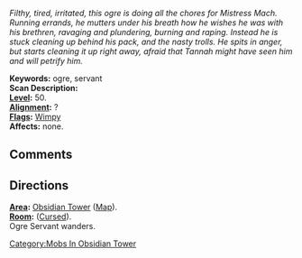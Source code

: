 *Filthy, tired, irritated, this ogre is doing all the chores for
Mistress Mach. Running errands, he mutters under his breath how he
wishes he was with his brethren, ravaging and plundering, burning and
raping. Instead he is stuck cleaning up behind his pack, and the nasty
trolls. He spits in anger, but starts cleaning it up right away, afraid
that Tannah might have seen him and will petrify him.*

**Keywords:** ogre, servant  
**Scan Description:**  
**[Level](Level.md "wikilink"):** 50.  
**[Alignment](Alignment.md "wikilink"):** ?  
**[Flags](:Category:_Mob_Types.md "wikilink"):**
[Wimpy](Wimpy_Mobs.md "wikilink")  
**Affects:** none.  

## Comments

## Directions

**[Area](:Category:_Areas.md "wikilink"):** [Obsidian
Tower](:Category:Obsidian_Tower.md "wikilink")
([Map](Obsidian_Tower_Map.md "wikilink")).  
**[Room](:Category:_Rooms.md "wikilink"):** <Interior of the tower>
([Cursed](Cursed_Rooms.md "wikilink")).  
Ogre Servant wanders.

[Category:Mobs In Obsidian
Tower](Category:Mobs_In_Obsidian_Tower "wikilink")
